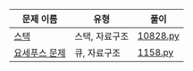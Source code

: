 문제 이름|유형|풀이
--------------------|---------------|----------
[스택](https://www.acmicpc.net/problem/1158)|스택, 자료구조|[10828.py](./baekjoon/10828/10828.py)
[요세푸스 문제](https://www.acmicpc.net/problem/1158)|큐, 자료구조|[1158.py](./baekjoon/1158/1158.py)
